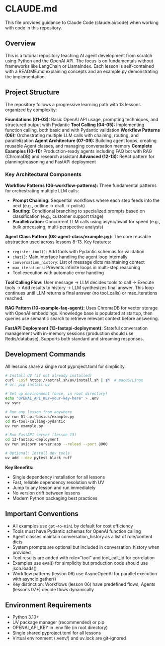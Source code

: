 # CLAUDE.md

This file provides guidance to Claude Code (claude.ai/code) when working with code in this repository.

## Overview

This is a tutorial repository teaching AI agent development from scratch using Python and the OpenAI API. The focus is on fundamentals without frameworks like LangChain or LlamaIndex. Each lesson is self-contained with a README.md explaining concepts and an example.py demonstrating the implementation.

## Project Structure

The repository follows a progressive learning path with 13 lessons organized by complexity:

**Foundations (01-03):** Basic OpenAI API usage, prompting techniques, and structured output with Pydantic
**Tool Calling (04-05):** Implementing function calling, both basic and with Pydantic validation
**Workflow Patterns (06):** Orchestrating multiple LLM calls with chaining, routing, and parallelization
**Agent Architecture (07-09):** Building agent loops, creating reusable Agent classes, and managing conversation memory
**Complete Examples (10-11):** Production-ready agents including FAQ bot with RAG (ChromaDB) and research assistant
**Advanced (12-13):** ReAct pattern for planning/reasoning and FastAPI deployment

### Key Architectural Components

**Workflow Patterns (06-workflow-patterns):** Three fundamental patterns for orchestrating multiple LLM calls:
- **Prompt Chaining:** Sequential workflows where each step feeds into the next (e.g., outline → draft → polish)
- **Routing:** Conditional branching to specialized prompts based on classification (e.g., customer support triage)
- **Parallelization:** Concurrent LLM calls using async/await for speed (e.g., bulk processing, multi-perspective analysis)

**Agent Class Pattern (08-agent-class/example.py):** The core reusable abstraction used across lessons 8-13. Key features:
- `register_tool()`: Add tools with Pydantic schemas for validation
- `chat()`: Main interface handling the agent loop internally
- `conversation_history`: List of message dicts maintaining context
- `max_iterations`: Prevents infinite loops in multi-step reasoning
- Tool execution with automatic error handling

**Tool Calling Flow:** User message → LLM decides tools to call → Execute tools → Add results to history → LLM synthesizes final answer. This loop continues until LLM returns a final answer (no tool_calls) or max_iterations reached.

**RAG Pattern (10-example-faq-agent):** Uses ChromaDB for vector storage with OpenAI embeddings. Knowledge base is populated at startup, then queries use semantic search to retrieve relevant context before answering.

**FastAPI Deployment (13-fastapi-deployment):** Stateful conversation management with in-memory sessions (production should use Redis/database). Supports both standard and streaming responses.

## Development Commands

All lessons share a single root pyproject.toml for simplicity.

```bash
# Install UV (if not already installed)
curl -LsSf https://astral.sh/uv/install.sh | sh  # macOS/Linux
# or: pip install uv

# Set up environment (once, in root directory)
echo "OPENAI_API_KEY=your-key-here" > .env
uv sync

# Run any lesson from anywhere
uv run 01-api-basics/example.py
cd 05-tool-calling-pydantic
uv run example.py

# Run FastAPI server (lesson 13)
cd 13-fastapi-deployment
uv run uvicorn server:app --reload --port 8000

# Optional: Install dev tools
uv add --dev pytest black ruff
```

**Key Benefits:**
- Single dependency installation for all lessons
- Fast, reliable dependency resolution with UV
- Jump to any lesson and run immediately
- No version drift between lessons
- Modern Python packaging best practices

## Important Conventions

- All examples use `gpt-4o-mini` by default for cost efficiency
- Tools must have Pydantic schemas for OpenAI function calling
- Agent classes maintain conversation_history as a list of role/content dicts
- System prompts are optional but included in conversation_history when provided
- Tool results are added with role="tool" and tool_call_id for correlation
- Examples use eval() for simplicity but production code should use json.loads()
- Workflow patterns (lesson 06) use AsyncOpenAI for parallel execution with asyncio.gather()
- Key distinction: Workflows (lesson 06) have predefined flows; Agents (lessons 07+) decide flows dynamically

## Environment Requirements

- Python 3.10+
- UV package manager (recommended) or pip
- OPENAI_API_KEY in .env file (in root directory)
- Single shared pyproject.toml for all lessons
- Virtual environment (.venv/) and uv.lock are git-ignored

